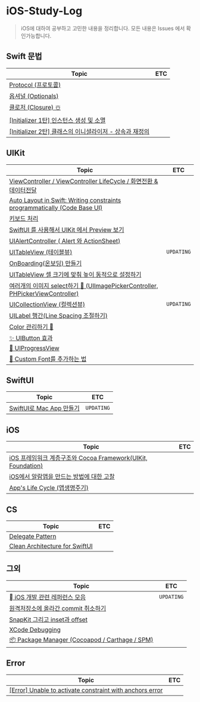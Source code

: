 # iOS-Study-Log

> iOS에 대하여 공부하고 고민한 내용을 정리합니다. 모든 내용은 Issues 에서 확인가능합니다.

## Swift 문법
|Topic|ETC|
|------|---|
|[Protocol (프로토콜)](https://github.com/chaneeii/iOS-Study-Log/issues/13)||
|[옵셔널 (Optionals)](https://github.com/chaneeii/iOS-Study-Log/issues/14)||
|[클로저 (Closure) ☃️](https://github.com/chaneeii/iOS-Study-Log/issues/22)||
|[[Initializer 1탄] 인스턴스 생성 및 소멸](https://github.com/chaneeii/iOS-Study-Log/issues/31)||
|[[Initializer 2탄] 클래스의 이니셜라이저 - 상속과 재정의](https://github.com/chaneeii/iOS-Study-Log/issues/32)||


## UIKit
|Topic|ETC|
|------|---|
|[ViewController / ViewController LifeCycle / 화면전환 & 데이터전달](https://github.com/chaneeii/iOS-Study-Log/issues/4)||
|[Auto Layout in Swift: Writing constraints programmatically (Code Base UI)](https://github.com/chaneeii/iOS-Study-Log/issues/6)||
|[키보드 처리](https://github.com/chaneeii/iOS-Study-Log/issues/7)||
|[SwiftUI 를 사용해서 UIKit 에서 Preview 보기](https://github.com/chaneeii/iOS-Study-Log/issues/10)||
|[UIAlertController ( Alert 와 ActionSheet)](https://github.com/chaneeii/iOS-Study-Log/issues/12)||
|[UITableView (테이블뷰)](https://github.com/chaneeii/iOS-Study-Log/issues/18)|`UPDATING`|
|[OnBoarding(온보딩) 만들기](https://github.com/chaneeii/iOS-Study-Log/issues/19)||
|[UITableView 셀 크기에 맞춰 높이 동적으로 설정하기](https://github.com/chaneeii/iOS-Study-Log/issues/20)||
|[여러개의 이미지 select하기 🍒 (UIImagePickerController, PHPickerViewController)](https://github.com/chaneeii/iOS-Study-Log/issues/21)||
|[UICollectionView (컬렉션뷰)](https://github.com/chaneeii/iOS-Study-Log/issues/24)|`UPDATING`|
|[UILabel 행간(Line Spacing 조절하기)](https://github.com/chaneeii/iOS-Study-Log/issues/25)||
|[Color 관리하기 🎨](https://github.com/chaneeii/iOS-Study-Log/issues/26)||
|[✨ UIButton 효과](https://github.com/chaneeii/iOS-Study-Log/issues/29)||
|[📶 UIProgressView](https://github.com/chaneeii/iOS-Study-Log/issues/30)||
|[🔡 Custom Font를 추가하는 법](https://github.com/chaneeii/iOS-Study-Log/issues/33)||



## SwiftUI
|Topic|ETC|
|------|---|
|[SwiftUI로 Mac App 만들기](https://github.com/chaneeii/iOS-Study-Log/issues/5)|`UPDATING`|

## iOS
|Topic|ETC|
|------|---|
|[iOS 프레임워크 계층구조와 Cocoa Framework(UIKit, Foundation)](https://github.com/chaneeii/iOS-Study-Log/issues/3)||
|[iOS에서 알람앱을 만드는 방법에 대한 고찰](https://github.com/chaneeii/iOS-Study-Log/issues/14)||
|[App's Life Cycle (앱생명주기)](https://github.com/chaneeii/iOS-Study-Log/issues/15)||


## CS
|Topic|ETC|
|------|---|
|[Delegate Pattern](https://github.com/chaneeii/iOS-Study-Log/issues/11)||
|[Clean Architecture for SwiftUI](https://github.com/chaneeii/iOS-Study-Log/issues/16)||


## 그외
|Topic|ETC|
|------|---|
|[ iOS 개발 관련 레퍼런스 모음](https://github.com/chaneeii/iOS-Study-Log/issues/2)|`UPDATING`|
|[원격저장소에 올라간 commit 취소하기](https://github.com/chaneeii/iOS-Study-Log/issues/9)||
|[SnapKit 그리고 inset과 offset](https://github.com/chaneeii/iOS-Study-Log/issues/23)||
|[XCode Debugging ](https://github.com/chaneeii/iOS-Study-Log/issues/27)||
|[📦 Package Manager (Cocoapod / Carthage / SPM)](https://github.com/chaneeii/iOS-Study-Log/issues/28)||



## Error 
|Topic|ETC|
|------|---|
|[[Error] Unable to activate constraint with anchors error](https://github.com/chaneeii/iOS-Study-Log/issues/8)||



<!--
|[](https://github.com/chaneeii/iOS-Study-Log/issues/#)||
-->
